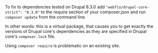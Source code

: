 To fix to dependencies tested on Drupal 8.3.0 add ```"webflo/drupal-core-strict": "8.3.0"``` to the require section of your composer.json and run ```composer update``` from the command line.

In other words: this is a _virtual_ package, that causes you to get exactly the versions of Drupal core's dependencies as they are specified in Drupal core's `composer.lock` file.

Using ```composer require``` is problematic on an existing site.
